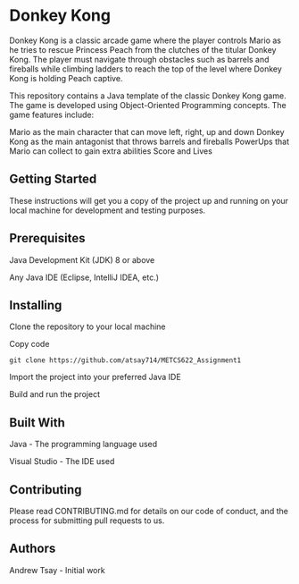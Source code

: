 # Donkey Kong
Donkey Kong is a classic arcade game where the player controls Mario as he tries to rescue Princess Peach from the clutches of the titular Donkey Kong. The player must navigate through obstacles such as barrels and fireballs while climbing ladders to reach the top of the level where Donkey Kong is holding Peach captive.

This repository contains a Java template of the classic Donkey Kong game. The game is developed using Object-Oriented Programming concepts. The game features include:

Mario as the main character that can move left, right, up and down
Donkey Kong as the main antagonist that throws barrels and fireballs
PowerUps that Mario can collect to gain extra abilities
Score and Lives

## Getting Started
These instructions will get you a copy of the project up and running on your local machine for development and testing purposes.

## Prerequisites
Java Development Kit (JDK) 8 or above

Any Java IDE (Eclipse, IntelliJ IDEA, etc.)

## Installing
Clone the repository to your local machine

Copy code

`git clone https://github.com/atsay714/METCS622_Assignment1`

Import the project into your preferred Java IDE

Build and run the project

## Built With
Java - The programming language used

Visual Studio - The IDE used

## Contributing
Please read CONTRIBUTING.md for details on our code of conduct, and the process for submitting pull requests to us.

## Authors
Andrew Tsay - Initial work
